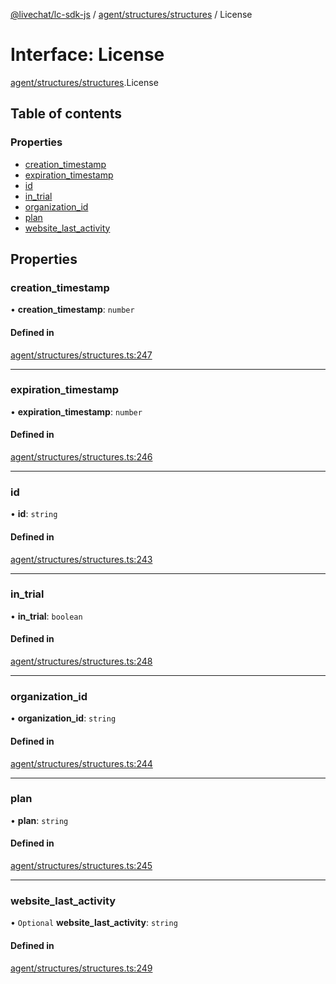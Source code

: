 [@livechat/lc-sdk-js](../README.md) / [agent/structures/structures](../modules/agent_structures_structures.md) / License

# Interface: License

[agent/structures/structures](../modules/agent_structures_structures.md).License

## Table of contents

### Properties

- [creation\_timestamp](agent_structures_structures.License.md#creation_timestamp)
- [expiration\_timestamp](agent_structures_structures.License.md#expiration_timestamp)
- [id](agent_structures_structures.License.md#id)
- [in\_trial](agent_structures_structures.License.md#in_trial)
- [organization\_id](agent_structures_structures.License.md#organization_id)
- [plan](agent_structures_structures.License.md#plan)
- [website\_last\_activity](agent_structures_structures.License.md#website_last_activity)

## Properties

### creation\_timestamp

• **creation\_timestamp**: `number`

#### Defined in

[agent/structures/structures.ts:247](https://github.com/livechat/lc-sdk-js/blob/125a327/src/agent/structures/structures.ts#L247)

___

### expiration\_timestamp

• **expiration\_timestamp**: `number`

#### Defined in

[agent/structures/structures.ts:246](https://github.com/livechat/lc-sdk-js/blob/125a327/src/agent/structures/structures.ts#L246)

___

### id

• **id**: `string`

#### Defined in

[agent/structures/structures.ts:243](https://github.com/livechat/lc-sdk-js/blob/125a327/src/agent/structures/structures.ts#L243)

___

### in\_trial

• **in\_trial**: `boolean`

#### Defined in

[agent/structures/structures.ts:248](https://github.com/livechat/lc-sdk-js/blob/125a327/src/agent/structures/structures.ts#L248)

___

### organization\_id

• **organization\_id**: `string`

#### Defined in

[agent/structures/structures.ts:244](https://github.com/livechat/lc-sdk-js/blob/125a327/src/agent/structures/structures.ts#L244)

___

### plan

• **plan**: `string`

#### Defined in

[agent/structures/structures.ts:245](https://github.com/livechat/lc-sdk-js/blob/125a327/src/agent/structures/structures.ts#L245)

___

### website\_last\_activity

• `Optional` **website\_last\_activity**: `string`

#### Defined in

[agent/structures/structures.ts:249](https://github.com/livechat/lc-sdk-js/blob/125a327/src/agent/structures/structures.ts#L249)
